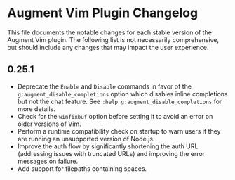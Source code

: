 # Augment Vim Plugin Changelog

This file documents the notable changes for each stable version of the Augment
Vim plugin. The following list is not necessarily comprehensive, but should
include any changes that may impact the user experience.

## 0.25.1

- Deprecate the `Enable` and `Disable` commands in favor of the
  `g:augment_disable_completions` option which disables inline completions but
  not the chat feature. See `:help g:augment_disable_completions` for more
  details.
- Check for the `winfixbuf` option before setting it to avoid an error on older
  versions of Vim.
- Perform a runtime compatibility check on startup to warn users if they are
  running an unsupported version of Node.js.
- Improve the auth flow by significantly shortening the auth URL (addressing
  issues with truncated URLs) and improving the error messages on failure.
- Add support for filepaths containing spaces.
